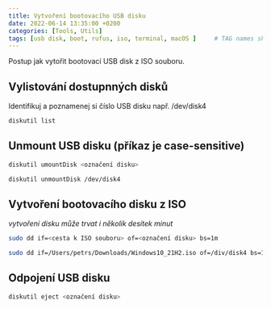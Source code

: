 ```yaml
---
title: Vytvoření bootovacího USB disku
date: 2022-06-14 13:35:00 +0200
categories: [Tools, Utils]
tags: [usb disk, boot, rufus, iso, terminal, macOS ]     # TAG names should always be lowercase
---
```


Postup jak vytořit bootovací USB disk z ISO souboru.

## Vylistování dostupnných disků
Identifikuj a poznamenej si číslo USB disku např. /dev/disk4
```zsh
diskutil list
```

## Unmount USB disku (příkaz je case-sensitive)
```zsh
diskutil umountDisk <označení disku>

diskutil unmountDisk /dev/disk4
```

## Vytvoření bootovacího disku z ISO
*vytvoření disku může trvat i několik desítek minut*
```zsh
sudo dd if=<cesta k ISO souboru> of=<označení disku> bs=1m

sudo dd if=/Users/petrs/Downloads/Windows10_21H2.iso of=/div/disk4 bs=1m
```

## Odpojení USB disku
```zsh
diskutil eject <označení disku>
```